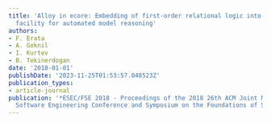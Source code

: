 ```yaml
---
title: 'Alloy in ecore: Embedding of first-order relational logic into meta-object
  facility for automated model reasoning'
authors:
- F. Erata
- A. Goknil
- I. Kurtev
- B. Tekinerdogan
date: '2018-01-01'
publishDate: '2023-11-25T01:53:57.048523Z'
publication_types:
- article-journal
publication: '*ESEC/FSE 2018 - Proceedings of the 2018 26th ACM Joint Meeting on European
  Software Engineering Conference and Symposium on the Foundations of Software Engineering*'
---
```

